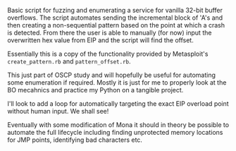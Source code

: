 Basic script for fuzzing and enumerating a service for vanilla 32-bit buffer overflows.
The script automates sending the incremental block of 'A's and then creating a non-sequential pattern based on the point at which a crash is detected.
From there the user is able to manually (for now) input the overwritten hex value from EIP and the script will find the offset.

Essentially this is a copy of the functionality provided by Metasploit's `create_pattern.rb` and `pattern_offset.rb`.

This just part of OSCP study and will hopefully be useful for automating some enumeration if required. Mostly it is just for me to properly look at the BO mecahnics and practice my Python on a tangible project.

I'll look to add a loop for automatically targeting the exact EIP overload point without human input. We shall see!

Eventually with some modification of Mona it should in theory be possible to automate the full lifecycle including finding unprotected memory locations for JMP points, identifying bad characters etc.
